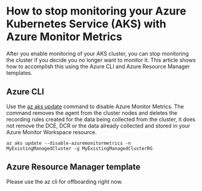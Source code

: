 
# How to stop monitoring your Azure Kubernetes Service (AKS) with Azure Monitor Metrics

After you enable monitoring of your AKS cluster, you can stop monitoring the cluster if you decide you no longer want to monitor it. This article shows how to accomplish this using the Azure CLI and Azure Resource Manager templates.

## Azure CLI

Use the [az aks update](https://learn.microsoft.com/en-us/cli/azure/aks?view=azure-cli-latest#az-aks-update) command to disable Azure Monitor Metrics. The command removes the agent from the cluster nodes and deletes the recording rules created for the data being collected from the cluster, it does not remove the DCE, DCR or the data already collected and stored in your Azure Monitor Workspace resource.

`
az aks update --disable-azuremonitormetrics -n MyExistingManagedCluster -g MyExistingManagedClusterRG
`

## Azure Resource Manager template

Please use the az cli for offboarding right now.